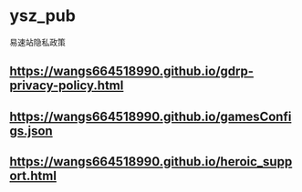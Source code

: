 # ysz_pub
易速站隐私政策

## https://wangs664518990.github.io/gdrp-privacy-policy.html

## https://wangs664518990.github.io/gamesConfigs.json

## https://wangs664518990.github.io/heroic_support.html
